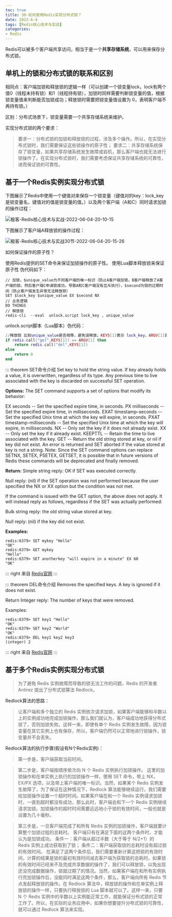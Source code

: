 ```yaml
---
toc: true
title: 30-如何使用Redis实现分布式锁？
date: 2022-6-4
tags: [Redis核心技术与实战]
categories:
- Redis
---
```


Redis可以被多个客户端共享访问，相当于是一个**共享存储系统**，可以用来保存分布式锁。

## 单机上的锁和分布式锁的联系和区别

相同点：客户端加锁和释放锁的逻辑一样（可以创建一个锁变量lock，lock有两个值0（线程未持有锁）和1（线程持有锁），加锁时同样需要判断锁变量的值，根据锁变量值来判断能否加锁成功；释放锁时需要把锁变量值设置为 0，表明客户端不再持有锁。）

区别：分布式场景下，锁变量需要一个共享存储系统来维护。

实现分布式锁的两个要求：

> 要求一：分布式锁的加锁和释放锁的过程，涉及多个操作。所以，在实现分布式锁时，我们需要保证这些锁操作的原子性；
> 要求二：共享存储系统保存了锁变量，如果共享存储系统发生故障或宕机，那么客户端也就无法进行锁操作了。在实现分布式锁时，我们需要考虑保证共享存储系统的可靠性，进而保证锁的可靠性。

## 基于一个Redis实例实现分布式锁

下图展示了Redis中使用一个键值对来保存一个锁变量（键值对的key：lock_key是锁变量名，键值对的值是锁变量的值。）以及两个客户端（A和C）同时请求加锁的操作过程：

![极客-Redis核心技术与实战-2022-06-04-20-10-15](https://images-1309978559.cos.ap-chengdu.myqcloud.com/blogimages/极客-Redis核心技术与实战-2022-06-04-20-10-15.png)

下图展示了客户端A释放锁的操作过程：

![极客-Redis核心技术与实战30节-2022-06-04-20-15-26](https://images-1309978559.cos.ap-chengdu.myqcloud.com/blogimages/极客-Redis核心技术与实战30节-2022-06-04-20-15-26.png)

如何保证操作的原子性？

使用Redis提供的SET命令来保证加锁操作的原子性。
使用Lua脚本释放锁来保证原子性
伪代码如下：

```redis
// 加锁，$unique_value为不同客户端的唯一标识（防止A客户端加锁，B客户端释放了A客户端的锁，然后客户端C申请锁成功，导致A和C客户端没有互斥执行），$second为锁的过期时间（防止客户端发生异常无法释放锁）
SET $lock_key $unique_value EX $second NX
// 业务逻辑
DO THINGS
// 释放锁
redis-cli  --eval  unlock.script lock_key , unique_value 
```

unlock.script脚本（Lua脚本）伪代码：

```Lua
//释放锁 比较unique_value是否相等，避免误释放，KEYS[1]表示 lock_key，ARGV[1]是当前客户端的唯一标识
if redis.call("get",KEYS[1]) == ARGV[1] then
    return redis.call("del",KEYS[1])
else
    return 0
end
```

::: theorem SET命令介绍
Set key to hold the string value. If key already holds a value, it is overwritten, regardless of its type. Any previous time to live associated with the key is discarded on successful SET operation.

**Options:**
The SET command supports a set of options that modify its behavior:

EX seconds -- Set the specified expire time, in seconds.
PX milliseconds -- Set the specified expire time, in milliseconds.
EXAT timestamp-seconds -- Set the specified Unix time at which the key will expire, in seconds.
PXAT timestamp-milliseconds -- Set the specified Unix time at which the key will expire, in milliseconds.
NX -- Only set the key if it does not already exist.
XX -- Only set the key if it already exist.
KEEPTTL -- Retain the time to live associated with the key.
GET -- Return the old string stored at key, or nil if key did not exist. An error is returned and SET aborted if the value stored at key is not a string.
Note: Since the SET command options can replace SETNX, SETEX, PSETEX, GETSET, it is possible that in future versions of Redis these commands will be deprecated and finally removed.

**Return:**
Simple string reply: OK if SET was executed correctly.

Null reply: (nil) if the SET operation was not performed because the user specified the NX or XX option but the condition was not met.

If the command is issued with the GET option, the above does not apply. It will instead reply as follows, regardless if the SET was actually performed:

Bulk string reply: the old string value stored at key.

Null reply: (nil) if the key did not exist.

**Examples:**

```redis
redis:6379> SET mykey "Hello"
"OK"
redis:6379> GET mykey
"Hello"
redis:6379> SET anotherkey "will expire in a minute" EX 60
"OK"
```

::: right
来自 [Redis官网](https://redis.io/commands/setnx/)
:::


::: theorem DEL命令介绍
Removes the specified keys. A key is ignored if it does not exist.

Return
Integer reply: The number of keys that were removed.

Examples:

```redis
redis:6379> SET key1 "Hello"
"OK"
redis:6379> SET key2 "World"
"OK"
redis:6379> DEL key1 key2 key3
(integer) 2
```

::: right
来自 [Redis官网](https://redis.io/commands/setnx/)
:::

## 基于多个Redis实例实现分布式锁

> 为了避免 Redis 实例故障而导致的锁无法工作的问题，Redis 的开发者 Antirez 提出了分布式锁算法 Redlock。

Redlock算法的思路：

> 让客户端和多个独立的 Redis 实例依次请求加锁，如果客户端能够和半数以上的实例成功地完成加锁操作，那么我们就认为，客户端成功地获得分布式锁了，否则加锁失败。这样一来，即使有单个 Redis 实例发生故障，因为锁变量在其它实例上也有保存，所以，客户端仍然可以正常地进行锁操作，锁变量并不会丢失。

Redlock算法的执行步骤(假设有N个Redis实例)：

> 第一步是，客户端获取当前时间。

> 第二步是，客户端按顺序依次向 N 个 Redis 实例执行加锁操作。
> 这里的加锁操作和在单实例上执行的加锁操作一样，使用 SET 命令，带上 NX，EX/PX 选项，以及带上客户端的唯一标识。当然，如果某个 Redis 实例发生故障了，为了保证在这种情况下，Redlock 算法能够继续运行，我们需要给加锁操作设置一个超时时间。如果客户端在和一个 Redis 实例请求加锁时，一直到超时都没有成功，那么此时，客户端会和下一个 Redis 实例继续请求加锁。加锁操作的超时时间需要远远地小于锁的有效时间，一般也就是设置为几十毫秒。

> 第三步是，一旦客户端完成了和所有 Redis 实例的加锁操作，客户端就要计算整个加锁过程的总耗时。
> 客户端只有在满足下面的这两个条件时，才能认为是加锁成功。
> 条件一：客户端从超过半数（大于等于 N/2+1）的 Redis 实例上成功获取到了锁；
> 条件二：客户端获取锁的总耗时没有超过锁的有效时间。
> 在满足了这两个条件后，我们需要重新计算这把锁的有效时间，计算的结果是锁的最初有效时间减去客户端为获取锁的总耗时。如果锁的有效时间已经来不及完成共享数据的操作了，我们可以释放锁，以免出现还没完成数据操作，锁就过期了的情况。当然，如果客户端在和所有实例执行完加锁操作后，没能同时满足这两个条件，那么，客户端向所有 Redis 节点发起释放锁的操作。在 Redlock 算法中，释放锁的操作和在单实例上释放锁的操作一样，只要执行释放锁的 Lua 脚本就可以了。这样一来，只要 N 个 Redis 实例中的半数以上实例能正常工作，就能保证分布式锁的正常工作了。所以，在实际的业务应用中，如果你想要提升分布式锁的可靠性，就可以通过 Redlock 算法来实现。

